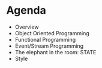 # Agenda

- Overview
- Object Oriented Programming
- Functional Programming
- Event/Stream Programming
- The elephant in the room: STATE
- Style
